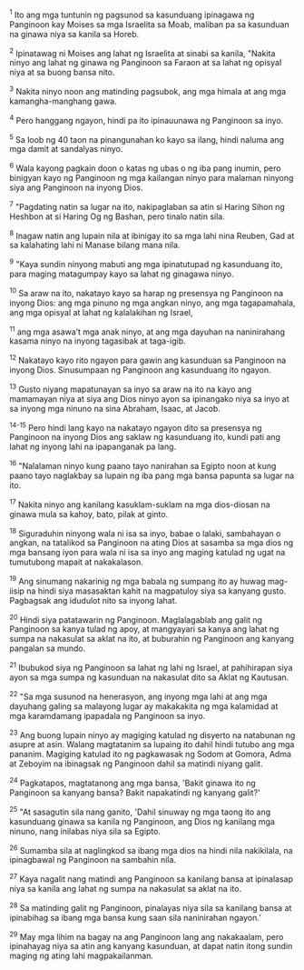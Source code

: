 <sup>1</sup>
Ito ang mga tuntunin ng pagsunod sa kasunduang ipinagawa ng Panginoon kay Moises sa mga Israelita sa Moab, maliban pa sa kasunduan na ginawa niya sa kanila sa Horeb. 

<sup>2</sup>
Ipinatawag ni Moises ang lahat ng Israelita at sinabi sa kanila, "Nakita ninyo ang lahat ng ginawa ng Panginoon sa Faraon at sa lahat ng opisyal niya at sa buong bansa nito. 

<sup>3</sup>
Nakita ninyo noon ang matinding pagsubok, ang mga himala at ang mga kamangha-manghang gawa. 

<sup>4</sup>
Pero hanggang ngayon, hindi pa ito ipinauunawa ng Panginoon sa inyo. 

<sup>5</sup>
Sa loob ng 40 taon na pinangunahan ko kayo sa ilang, hindi naluma ang mga damit at sandalyas ninyo. 

<sup>6</sup>
Wala kayong pagkain doon o katas ng ubas o ng iba pang inumin, pero binigyan kayo ng Panginoon ng mga kailangan ninyo para malaman ninyong siya ang Panginoon na inyong Dios. 

<sup>7</sup>
"Pagdating natin sa lugar na ito, nakipaglaban sa atin si Haring Sihon ng Heshbon at si Haring Og ng Bashan, pero tinalo natin sila. 

<sup>8</sup>
Inagaw natin ang lupain nila at ibinigay ito sa mga lahi nina Reuben, Gad at sa kalahating lahi ni Manase bilang mana nila. 

<sup>9</sup>
"Kaya sundin ninyong mabuti ang mga ipinatutupad ng kasunduang ito, para maging matagumpay kayo sa lahat ng ginagawa ninyo. 

<sup>10</sup>
Sa araw na ito, nakatayo kayo sa harap ng presensya ng Panginoon na inyong Dios: ang mga pinuno ng mga angkan ninyo, ang mga tagapamahala, ang mga opisyal at lahat ng kalalakihan ng Israel, 

<sup>11</sup>
ang mga asawaʼt mga anak ninyo, at ang mga dayuhan na naninirahang kasama ninyo na inyong tagasibak at taga-igib. 

<sup>12</sup>
Nakatayo kayo rito ngayon para gawin ang kasunduan sa Panginoon na inyong Dios. Sinusumpaan ng Panginoon ang kasunduang ito ngayon. 

<sup>13</sup>
Gusto niyang mapatunayan sa inyo sa araw na ito na kayo ang mamamayan niya at siya ang Dios ninyo ayon sa ipinangako niya sa inyo at sa inyong mga ninuno na sina Abraham, Isaac, at Jacob.

<sup>14-15</sup>
Pero hindi lang kayo na nakatayo ngayon dito sa presensya ng Panginoon na inyong Dios ang saklaw ng kasunduang ito, kundi pati ang lahat ng inyong lahi na ipapanganak pa lang. 

<sup>16</sup>
"Nalalaman ninyo kung paano tayo nanirahan sa Egipto noon at kung paano tayo naglakbay sa lupain ng iba pang mga bansa papunta sa lugar na ito. 

<sup>17</sup>
Nakita ninyo ang kanilang kasuklam-suklam na mga dios-diosan na ginawa mula sa kahoy, bato, pilak at ginto. 

<sup>18</sup>
Siguraduhin ninyong wala ni isa sa inyo, babae o lalaki, sambahayan o angkan, na tatalikod sa Panginoon na ating Dios at sasamba sa mga dios ng mga bansang iyon para wala ni isa sa inyo ang maging katulad ng ugat na tumutubong mapait at nakakalason. 

<sup>19</sup>
Ang sinumang nakarinig ng mga babala ng sumpang ito ay huwag mag-iisip na hindi siya masasaktan kahit na magpatuloy siya sa kanyang gusto. Pagbagsak ang idudulot nito sa inyong lahat. 

<sup>20</sup>
Hindi siya patatawarin ng Panginoon. Maglalagablab ang galit ng Panginoon sa kanya tulad ng apoy, at mangyayari sa kanya ang lahat ng sumpa na nakasulat sa aklat na ito, at buburahin ng Panginoon ang kanyang pangalan sa mundo. 

<sup>21</sup>
Ibubukod siya ng Panginoon sa lahat ng lahi ng Israel, at pahihirapan siya ayon sa mga sumpa ng kasunduan na nakasulat dito sa Aklat ng Kautusan. 

<sup>22</sup>
"Sa mga susunod na henerasyon, ang inyong mga lahi at ang mga dayuhang galing sa malayong lugar ay makakakita ng mga kalamidad at mga karamdamang ipapadala ng Panginoon sa inyo. 

<sup>23</sup>
Ang buong lupain ninyo ay magiging katulad ng disyerto na natabunan ng asupre at asin. Walang magtatanim sa lupaing ito dahil hindi tutubo ang mga pananim. Magiging katulad ito ng pagkawasak ng Sodom at Gomora, Adma at Zeboyim na ibinagsak ng Panginoon dahil sa matindi niyang galit. 

<sup>24</sup>
Pagkatapos, magtatanong ang mga bansa, 'Bakit ginawa ito ng Panginoon sa kanyang bansa? Bakit napakatindi ng kanyang galit?' 

<sup>25</sup>
"At sasagutin sila nang ganito, 'Dahil sinuway ng mga taong ito ang kasunduang ginawa sa kanila ng Panginoon, ang Dios ng kanilang mga ninuno, nang inilabas niya sila sa Egipto. 

<sup>26</sup>
Sumamba sila at naglingkod sa ibang mga dios na hindi nila nakikilala, na ipinagbawal ng Panginoon na sambahin nila. 

<sup>27</sup>
Kaya nagalit nang matindi ang Panginoon sa kanilang bansa at ipinalasap niya sa kanila ang lahat ng sumpa na nakasulat sa aklat na ito. 

<sup>28</sup>
Sa matinding galit ng Panginoon, pinalayas niya sila sa kanilang bansa at ipinabihag sa ibang mga bansa kung saan sila naninirahan ngayon.' 

<sup>29</sup>
May mga lihim na bagay na ang Panginoon lang ang nakakaalam, pero ipinahayag niya sa atin ang kanyang kasunduan, at dapat natin itong sundin maging ng ating lahi magpakailanman.